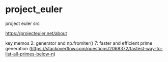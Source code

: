# project_euler
project euler src

https://projecteuler.net/about

key memos
2: generator and np.fromiter()
7: faster and efficient prime generation (https://stackoverflow.com/questions/2068372/fastest-way-to-list-all-primes-below-n)

